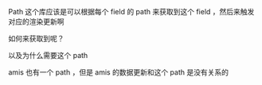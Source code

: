 Path 这个库应该是可以根据每个 field 的 path 来获取到这个 field ，然后来触发对应的渲染更新啊

如何来获取到呢？

以及为什么需要这个 path 

amis 也有一个 path ，但是 amis 的数据更新和这个 path 是没有关系的

